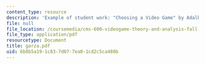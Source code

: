 ```yaml
---
content_type: resource
description: 'Example of student work: "Choosing a Video Game" by Adalberto Garza.'
file: null
file_location: /coursemedia/cms-600-videogame-theory-and-analysis-fall-2007/6b8b5a191c837d077ea01cd2c5ca480b_garza.pdf
file_type: application/pdf
resourcetype: Document
title: garza.pdf
uid: 6b8b5a19-1c83-7d07-7ea0-1cd2c5ca480b
---
```

